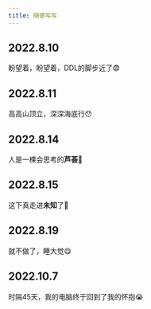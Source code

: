 ```yaml
---
title: 随便写写
---
```


## 2022.8.10

盼望着，盼望着，DDL的脚步近了😨

## 2022.8.11

高高山顶立，深深海底行😯

## 2022.8.14

人是一棵会思考的**芦荟**🤔

## 2022.8.15

这下真走进**未知**了🥲

## 2022.8.19

就不做了，睡大觉😋

## 2022.10.7

时隔45天，我的电脑终于回到了我的怀抱😭